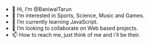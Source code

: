 - 👋 Hi, I’m @BaniwalTarun
- 👀 I’m interested in Sports, Science, Music and Games.
- 🌱 I’m currently learning JavaScript.
- 💞️ I’m looking to collaborate on Web based projects. 
- 📫 How to reach me, just think of me and i'll be their. 

<!---
BaniwalTarun/BaniwalTarun is a ✨ special ✨ repository because its `README.md` (this file) appears on your GitHub profile.
You can click the Preview link to take a look at your changes.
--->
